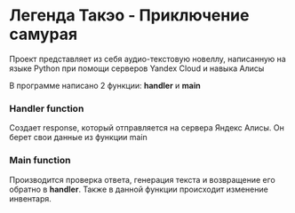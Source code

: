 <h1>Легенда Такэо - Приключение самурая</h1>
<p>Проект представляет из себя аудио-текстовую новеллу, написанную на языке Python при помощи серверов Yandex Cloud и навыка Алисы</p>
<p>В программе написано 2 функции: <b>handler</b> и <b>main</b></p>
<h3>Handler function</h3>
<p>Создает response, который отправляется на сервера Яндекс Алисы. Он берет свои данные из функции main</p>
<h3>Main function</h3>
<p>Производится проверка ответа, генерация текста и возвращение его обратно в <b>handler</b>. Также в данной функции происходит изменение инвентаря.</p>